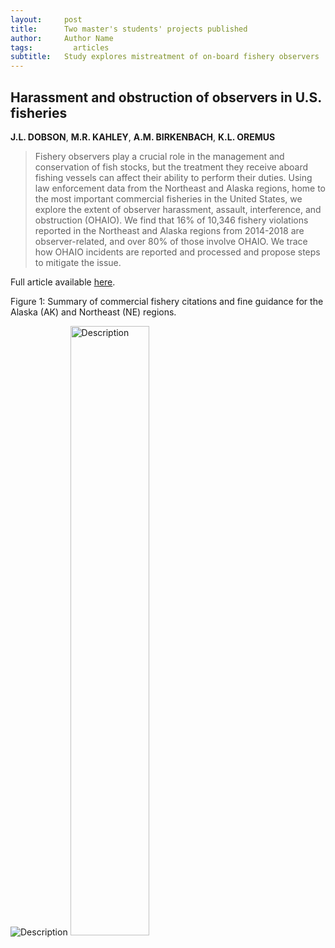 ```yaml
---
layout:     post
title:      Two master's students' projects published
author:     Author Name
tags: 		  articles
subtitle:  	Study explores mistreatment of on-board fishery observers
---
```

## Harassment and obstruction of observers in U.S. fisheries
**J.L. DOBSON**, **M.R. KAHLEY**, **A.M. BIRKENBACH**, **K.L. OREMUS**
> Fishery observers play a crucial role in the management and conservation of fish stocks, but the treatment they receive aboard fishing vessels can affect their ability to perform their duties. Using law enforcement data from the Northeast and Alaska regions, home to the most important commercial fisheries in the United States, we explore the extent of observer harassment, assault, interference, and obstruction (OHAIO). We find that 16% of 10,346 fishery violations reported in the Northeast and Alaska regions from 2014-2018 are observer-related, and over 80% of those involve OHAIO. We trace how OHAIO incidents are reported and processed and propose steps to mitigate the issue.

Full article available [here](https://doi.org/10.3389/fmars.2023.1232642).

Figure 1: Summary of commercial fishery citations and fine guidance for the Alaska (AK) and Northeast (NE) regions.

![Description](https://www.frontiersin.org/files/Articles/1232642/fmars-10-1232642-HTML/image_m/fmars-10-1232642-g001.jpg)
<img src="https://www.frontiersin.org/files/Articles/1232642/fmars-10-1232642-HTML/image_m/fmars-10-1232642-g001.jpg" alt="Description" width="50%">

